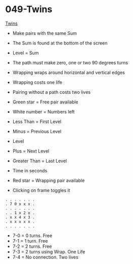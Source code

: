 # 049-Twins

[Twins](http://www.novelgames.com/en/twins/)

* Make pairs with the same Sum
* The Sum is found at the bottom of the screen
* Level = Sum
* The path must make zero, one or two 90 degrees turns
* Wrapping wraps around horizontal and vertical edges
* Wrapping costs one life
* Pairing without a path costs two lives

* Green star = Free pair available
* White number = Numbers left
* Less Than = First Level
* Minus = Previous Level
* Level
* Plus = Next Level
* Greater Than = Last Level
* Time in seconds
* Red star = Wrapping pair available
* Clicking on frame toggles it
```
. . . . . . . 
. 7 0 x x x .
. . . . . . . 
. . 1 x 2 x .
. x x 4 x 3 .
. x x x x x .
. . . . . . .
```

* 7-0 = 0 turns. Free 
* 7-1 = 1 turn. Free  
* 7-2 = 2 turns. Free 
* 7-3 = 2 turns using Wrap. One Life
* 7-4 = No connection. Two lives